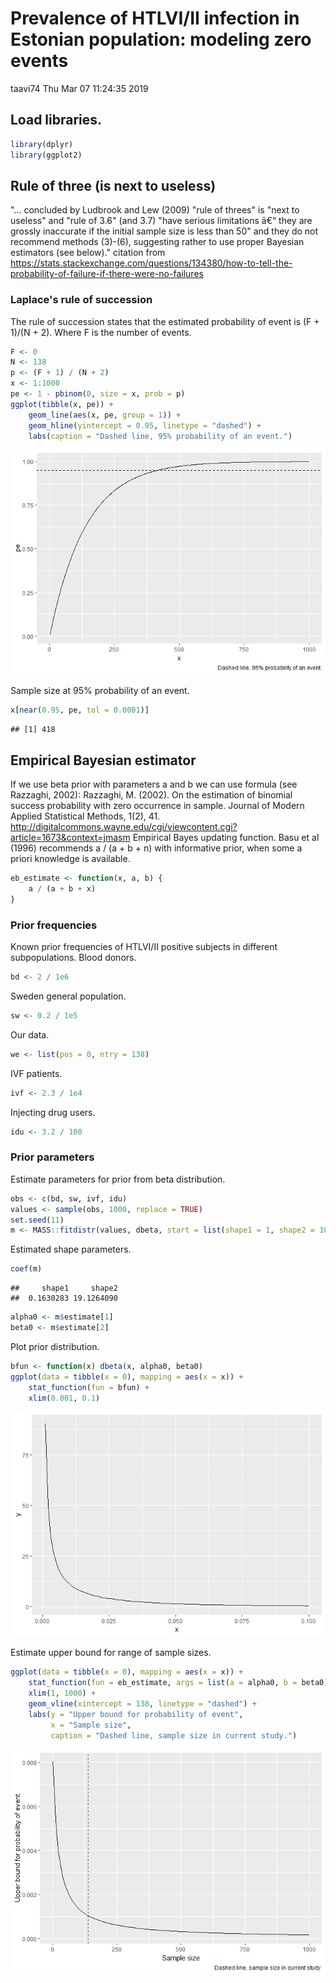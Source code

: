 Prevalence of HTLVI/II infection in Estonian population: modeling zero events
================
taavi74
Thu Mar 07 11:24:35 2019

Load libraries.
---------------

``` r
library(dplyr)
library(ggplot2)
```

Rule of three (is next to useless)
----------------------------------

"... concluded by Ludbrook and Lew (2009) "rule of threes" is "next to useless" and "rule of 3.6" (and 3.7) "have serious limitations ā€“ they are grossly inaccurate if the initial sample size is less than 50" and they do not recommend methods (3)-(6), suggesting rather to use proper Bayesian estimators (see below)." citation from <https://stats.stackexchange.com/questions/134380/how-to-tell-the-probability-of-failure-if-there-were-no-failures>

### Laplace's rule of succession

The rule of succession states that the estimated probability of event is (F + 1)/(N + 2). Where F is the number of events.

``` r
F <- 0
N <- 138
p <- (F + 1) / (N + 2)
x <- 1:1000
pe <- 1 - pbinom(0, size = x, prob = p)
ggplot(tibble(x, pe)) +
    geom_line(aes(x, pe, group = 1)) +
    geom_hline(yintercept = 0.95, linetype = "dashed") +
    labs(caption = "Dashed line, 95% probability of an event.")
```

![](README_files/figure-markdown_github/rule-three-1.png)

Sample size at 95% probability of an event.

``` r
x[near(0.95, pe, tol = 0.0001)]
```

    ## [1] 418

Empirical Bayesian estimator
----------------------------

If we use beta prior with parameters a and b we can use formula (see Razzaghi, 2002): Razzaghi, M. (2002). On the estimation of binomial success probability with zero occurrence in sample. Journal of Modern Applied Statistical Methods, 1(2), 41. <http://digitalcommons.wayne.edu/cgi/viewcontent.cgi?article=1673&context=jmasm>
Empirical Bayes updating function. Basu et al (1996) recommends a / (a + b + n) with informative prior, when some a priori knowledge is available.

``` r
eb_estimate <- function(x, a, b) {
    a / (a + b + x)
}
```

### Prior frequencies

Known prior frequencies of HTLVI/II positive subjects in different subpopulations. Blood donors.

``` r
bd <- 2 / 1e6
```

Sweden general population.

``` r
sw <- 0.2 / 1e5
```

Our data.

``` r
we <- list(pos = 0, ntry = 138)
```

IVF patients.

``` r
ivf <- 2.3 / 1e4
```

Injecting drug users.

``` r
idu <- 3.2 / 100
```

### Prior parameters

Estimate parameters for prior from beta distribution.

``` r
obs <- c(bd, sw, ivf, idu)
values <- sample(obs, 1000, replace = TRUE)
set.seed(11)
m <- MASS::fitdistr(values, dbeta, start = list(shape1 = 1, shape2 = 10))
```

Estimated shape parameters.

``` r
coef(m)
```

    ##     shape1     shape2 
    ##  0.1630283 19.1264090

``` r
alpha0 <- m$estimate[1]
beta0 <- m$estimate[2]
```

Plot prior distribution.

``` r
bfun <- function(x) dbeta(x, alpha0, beta0)
ggplot(data = tibble(x = 0), mapping = aes(x = x)) + 
    stat_function(fun = bfun) + 
    xlim(0.001, 0.1)
```

![](README_files/figure-markdown_github/eb-prior-1.png)

Estimate upper bound for range of sample sizes.

``` r
ggplot(data = tibble(x = 0), mapping = aes(x = x)) + 
    stat_function(fun = eb_estimate, args = list(a = alpha0, b = beta0)) + 
    xlim(1, 1000) +
    geom_vline(xintercept = 138, linetype = "dashed") +
    labs(y = "Upper bound for probability of event",
         x = "Sample size",
         caption = "Dashed line, sample size in current study.")
```

![](README_files/figure-markdown_github/eb-estimate-1.png)
